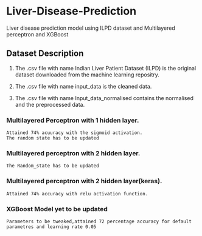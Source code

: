 # Liver-Disease-Prediction
Liver disease prediction model using ILPD dataset and Multilayered perceptron and XGBoost

## Dataset Description

1. The .csv file with name Indian Liver Patient Dataset (ILPD) is the original dataset downloaded from the machine learning repositry.

2. The .csv file with name input_data is the cleaned data.

3. The .csv file with name Input_data_normalised contains the normalised and the preprocessed data.


### Multilayered Perceptron with 1 hidden layer.
    Attained 74% acuuracy with the sigmoid activation.
    The random state has to be updated

### Multilayered perceptron with 2 hidden layer.
    The Random_state has to be updated
    
### Multilayered perceptron with 2 hidden layer(keras).
    Attained 74% accuracy with relu activation function.

### XGBoost Model yet to be updated
    Parameters to be tweaked,attained 72 percentage accuracy for default parametres and learning rate 0.05 
